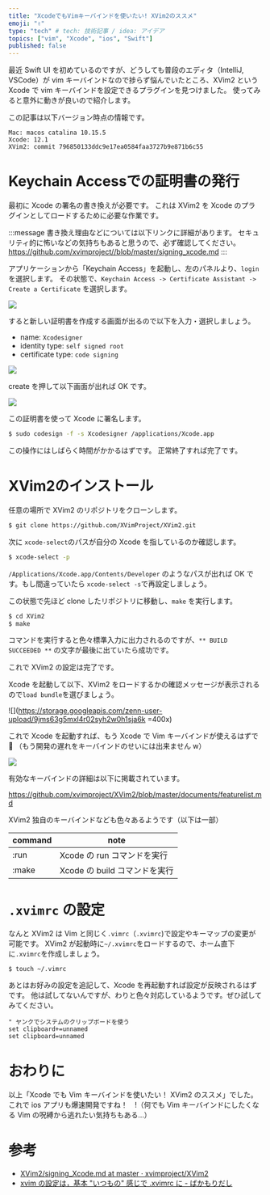 ```yaml
---
title: "XcodeでもVimキーバインドを使いたい! XVim2のススメ"
emoji: "✌"
type: "tech" # tech: 技術記事 / idea: アイデア
topics: ["vim", "Xcode", "ios", "Swift"]
published: false
---
```


最近 Swift UI を初めているのですが、どうしても普段のエディタ（IntelliJ, VSCode）が vim キーバインドなので捗らず悩んでいたところ、XVim2 という Xcode で vim キーバインドを設定できるプラグインを見つけました。
使ってみると意外に動きが良いので紹介します。

この記事は以下バージョン時点の情報です。

```
Mac: macos catalina 10.15.5
Xcode: 12.1
XVim2: commit 796850133ddc9e17ea0584faa3727b9e871b6c55
```

# Keychain Accessでの証明書の発行

最初に Xcode の署名の書き換えが必要です。
これは XVim2 を Xcode のプラグインとしてロードするために必要な作業です。

:::message
書き換え理由などについては以下リンクに詳細があります。
セキュリティ的に怖いなどの気持ちもあると思うので、必ず確認してください。
https://github.com/xvimproject//blob/master/signing_xcode.md
:::

アプリケーションから「Keychain Access」を起動し、左のパネルより、`login`を選択します。
その状態で、`Keychain Access -> Certificate Assistant -> Create a Certificate` を選択します。

![](https://storage.googleapis.com/zenn-user-upload/f3ueav4p7mhqmke9ju02vjsh6nkh)

すると新しい証明書を作成する画面が出るので以下を入力・選択しましょう。

- name: `Xcodesigner`
- identity type: `self signed root`
- certificate type: `code signing`

![](https://storage.googleapis.com/zenn-user-upload/4woaf3t3f5baydjh73b4abtqjq6b)

create を押して以下画面が出れば OK です。

![](https://storage.googleapis.com/zenn-user-upload/jfl0fjgv1koprontybgin40eqlzj)

この証明書を使って Xcode に署名します。

```bash
$ sudo codesign -f -s Xcodesigner /applications/Xcode.app
```

この操作にはしばらく時間がかかるはずです。
正常終了すれば完了です。

# XVim2のインストール

任意の場所で XVim2 のリポジトリをクローンします。

```bash
$ git clone https://github.com/XVimProject/XVim2.git
```

次に `xcode-select`のパスが自分の Xcode を指しているのか確認します。

```bash
$ xcode-select -p
```

`/Applications/Xcode.app/Contents/Developer` のようなパスが出れば OK です。もし間違っていたら `xcode-select -s`で再設定しましょう。

この状態で先ほど clone したリポジトリに移動し、`make` を実行します。

```bash
$ cd XVim2
$ make
```

コマンドを実行すると色々標準入力に出力されるのですが、`** BUILD SUCCEEDED **` の文字が最後に出ていたら成功です。



これで XVim2 の設定は完了です。

Xcode を起動して以下、XVim2 をロードするかの確認メッセージが表示されるので`load bundle`を選びましょう。

![](https://storage.googleapis.com/zenn-user-upload/9jms63g5mxl4r02syh2w0h1sja6k =400x)

これで Xcode を起動すれば、もう Xcode で Vim キーバインドが使えるはずで🎉
（もう開発の遅れをキーバインドのせいには出来ません w）

![](https://storage.googleapis.com/zenn-user-upload/k3r240fm8dn27kb70q0uwfd8j15w)

有効なキーバインドの詳細は以下に掲載されています。

https://github.com/xvimproject/XVim2/blob/master/documents/featurelist.md

XVim2 独自のキーバインドなども色々あるようです（以下は一部）

 command   | note
-----------|-----
  :run          | Xcode の run コマンドを実行
  :make         | Xcode の build コマンドを実行

# `.xvimrc` の設定

なんと XVim2 は Vim と同じく`.vimrc`（`.xvimrc`)で設定やキーマップの変更が可能です。
XVim2 が起動時に`~/.xvimrc`をロードするので、ホーム直下に`.xvimrc`を作成しましょう。

```
$ touch ~/.vimrc
```

あとはお好みの設定を追記して、Xcode を再起動すれば設定が反映されるはずです。
他は試してないんですが、わりと色々対応しているようです。ぜひ試してみてください。

```vimc:.xvimrc
" ヤンクでシステムのクリップボードを使う
set clipboard+=unnamed
set clipboard=unnamed
```


# おわりに
以上「Xcode でも Vim キーバインドを使いたい！ XVim2 のススメ」でした。
これで ios アプリも爆速開発ですね！　!（何でも Vim キーバインドにしたくなる Vim の呪縛から逃れたい気持ちもある…）

# 参考

- [XVim2/signing_Xcode.md at master · xvimproject/XVim2](https://github.com/xvimproject/XVim2/blob/master/signing_Xcode.md)
- [xvim の設定は，基本 "いつもの" 感じで .xvimrc に - ばかもりだし](https://baqamore.hatenablog.com/entry/2015/02/08/091658)
